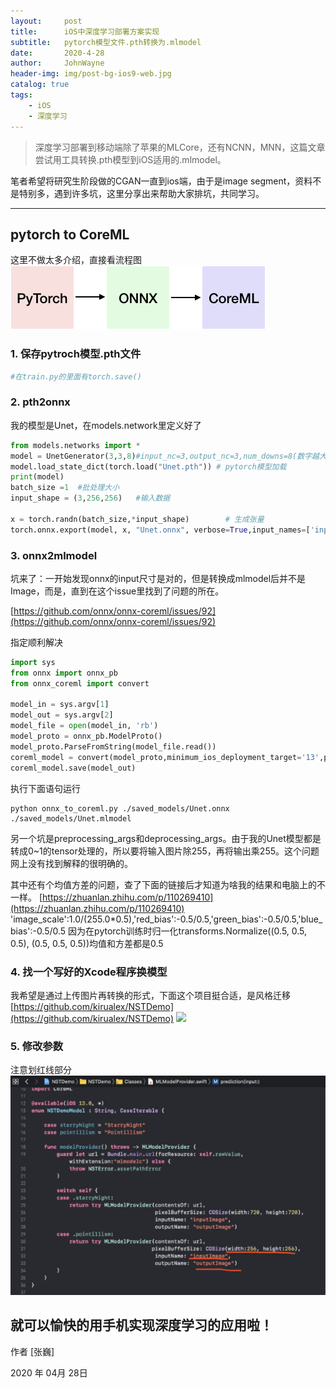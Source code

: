 ```yaml
---
layout:     post
title:      iOS中深度学习部署方案实现
subtitle:   pytorch模型文件.pth转换为.mlmodel
date:       2020-4-28
author:     JohnWayne
header-img: img/post-bg-ios9-web.jpg
catalog: true
tags:
    - iOS
    - 深度学习
---
```


>深度学习部署到移动端除了苹果的MLCore，还有NCNN，MNN，这篇文章尝试用工具转换.pth模型到iOS适用的.mlmodel。


笔者希望将研究生阶段做的CGAN一直到ios端，由于是image segment，资料不是特别多，遇到许多坑，这里分享出来帮助大家排坑，共同学习。

------

## pytorch to CoreML

这里不做太多介绍，直接看流程图
![process](https://github.com/johnwayne1995/johnwayne1995.github.io/blob/master/resources/2020-4-21-iOS%E4%B8%AD%E6%B7%B1%E5%BA%A6%E5%AD%A6%E4%B9%A0%E9%83%A8%E7%BD%B2%E6%96%B9%E6%A1%88%E5%AE%9E%E7%8E%B0/flow.png)

### 1. 保存pytroch模型.pth文件

```python
#在train.py的里面有torch.save()
```

### 2. pth2onnx
我的模型是Unet，在models.network里定义好了
```python
from models.networks import *
model = UnetGenerator(3,3,8)#input_nc=3,output_nc=3,num_downs=8(数字越大层级越复杂，模型也越臃肿)
model.load_state_dict(torch.load("Unet.pth")) # pytorch模型加载
print(model)
batch_size =1  #批处理大小
input_shape = (3,256,256)   #输入数据

x = torch.randn(batch_size,*input_shape)		# 生成张量
torch.onnx.export(model, x, "Unet.onnx", verbose=True,input_names=['inputImage'],output_names=['outputImage'])#输入输出名要和后面保持一致
```


### 3. onnx2mlmodel
坑来了：一开始发现onnx的input尺寸是对的，但是转换成mlmodel后并不是Image，而是，直到在这个issue里找到了问题的所在。

[https://github.com/onnx/onnx-coreml/issues/92](https://github.com/onnx/onnx-coreml/issues/92)

指定顺利解决

```python
import sys
from onnx import onnx_pb
from onnx_coreml import convert

model_in = sys.argv[1]
model_out = sys.argv[2]
model_file = open(model_in, 'rb')
model_proto = onnx_pb.ModelProto()
model_proto.ParseFromString(model_file.read())
coreml_model = convert(model_proto,minimum_ios_deployment_target='13',preprocessing_args={'image_scale':1.0/(255.0*0.5),'red_bias':-0.5/0.5,'green_bias':-0.5/0.5,'blue_bias':-0.5/0.5,'is_bgr':False},deprocessing_args={'image_scale':255.0},image_input_names=['inputImage'],image_output_names=['outputImage'])
coreml_model.save(model_out)
```
执行下面语句运行
```
python onnx_to_coreml.py ./saved_models/Unet.onnx ./saved_models/Unet.mlmodel
```
另一个坑是preprocessing_args和deprocessing_args。由于我的Unet模型都是转成0~1的tensor处理的，所以要将输入图片除255，再将输出乘255。这个问题网上没有找到解释的很明确的。

其中还有个均值方差的问题，查了下面的链接后才知道为啥我的结果和电脑上的不一样。
[https://zhuanlan.zhihu.com/p/110269410](https://zhuanlan.zhihu.com/p/110269410)
'image_scale':1.0/(255.0*0.5),'red_bias':-0.5/0.5,'green_bias':-0.5/0.5,'blue_bias':-0.5/0.5
因为在pytorch训练时归一化transforms.Normalize((0.5, 0.5, 0.5), (0.5, 0.5, 0.5))均值和方差都是0.5

### 4. 找一个写好的Xcode程序换模型
我希望是通过上传图片再转换的形式，下面这个项目挺合适，是风格迁移
[https://github.com/kirualex/NSTDemo](https://github.com/kirualex/NSTDemo)
![](https://camo.githubusercontent.com/539e2af9b0526d21846cd1e20395123f90e73b92/68747470733a2f2f63646e2d696d616765732d312e6d656469756d2e636f6d2f6d61782f313630302f312a7556624d31575a706a486a4348704f67513573465f412e6a706567)

### 5. 修改参数
注意划红线部分
![](https://github.com/johnwayne1995/johnwayne1995.github.io/blob/master/resources/2020-4-21-iOS%E4%B8%AD%E6%B7%B1%E5%BA%A6%E5%AD%A6%E4%B9%A0%E9%83%A8%E7%BD%B2%E6%96%B9%E6%A1%88%E5%AE%9E%E7%8E%B0/code.jpg)

就可以愉快的用手机实现深度学习的应用啦！
------

作者 [张巍]

2020 年 04月 28日    



